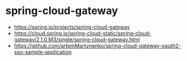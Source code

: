 # spring-cloud-gateway
* https://spring.io/projects/spring-cloud-gateway
* https://cloud.spring.io/spring-cloud-static/spring-cloud-gateway/2.1.0.M3/single/spring-cloud-gateway.html
* https://github.com/artemMartynenko/spring-cloud-gateway-oauth2-sso-sample-application